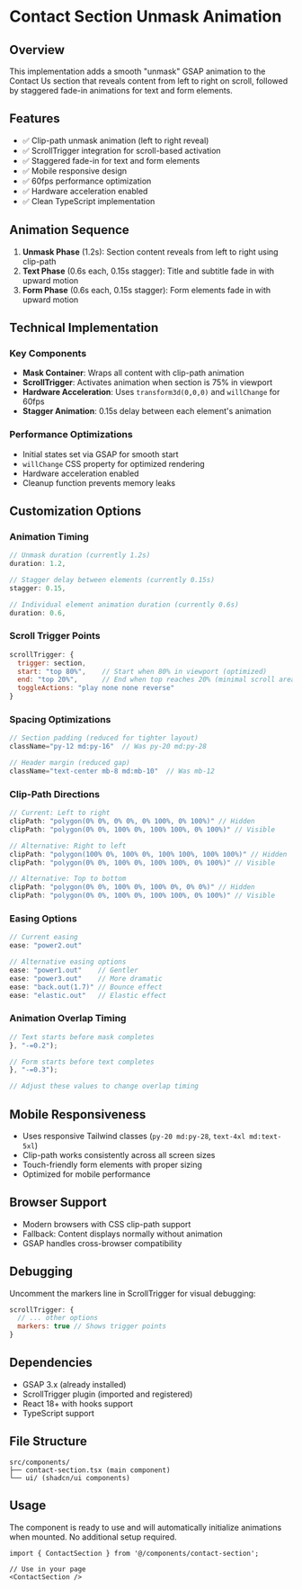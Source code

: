 # Contact Section Unmask Animation

## Overview
This implementation adds a smooth "unmask" GSAP animation to the Contact Us section that reveals content from left to right on scroll, followed by staggered fade-in animations for text and form elements.

## Features
- ✅ Clip-path unmask animation (left to right reveal)
- ✅ ScrollTrigger integration for scroll-based activation
- ✅ Staggered fade-in for text and form elements
- ✅ Mobile responsive design
- ✅ 60fps performance optimization
- ✅ Hardware acceleration enabled
- ✅ Clean TypeScript implementation

## Animation Sequence
1. **Unmask Phase** (1.2s): Section content reveals from left to right using clip-path
2. **Text Phase** (0.6s each, 0.15s stagger): Title and subtitle fade in with upward motion
3. **Form Phase** (0.6s each, 0.15s stagger): Form elements fade in with upward motion

## Technical Implementation

### Key Components
- **Mask Container**: Wraps all content with clip-path animation
- **ScrollTrigger**: Activates animation when section is 75% in viewport
- **Hardware Acceleration**: Uses `transform3d(0,0,0)` and `willChange` for 60fps
- **Stagger Animation**: 0.15s delay between each element's animation

### Performance Optimizations
- Initial states set via GSAP for smooth start
- `willChange` CSS property for optimized rendering
- Hardware acceleration enabled
- Cleanup function prevents memory leaks

## Customization Options

### Animation Timing
```javascript
// Unmask duration (currently 1.2s)
duration: 1.2,

// Stagger delay between elements (currently 0.15s)
stagger: 0.15,

// Individual element animation duration (currently 0.6s)
duration: 0.6,
```

### Scroll Trigger Points
```javascript
scrollTrigger: {
  trigger: section,
  start: "top 80%",    // Start when 80% in viewport (optimized)
  end: "top 20%",      // End when top reaches 20% (minimal scroll area)
  toggleActions: "play none none reverse"
}
```

### Spacing Optimizations
```javascript
// Section padding (reduced for tighter layout)
className="py-12 md:py-16"  // Was py-20 md:py-28

// Header margin (reduced gap)
className="text-center mb-8 md:mb-10"  // Was mb-12
```

### Clip-Path Directions
```javascript
// Current: Left to right
clipPath: "polygon(0% 0%, 0% 0%, 0% 100%, 0% 100%)" // Hidden
clipPath: "polygon(0% 0%, 100% 0%, 100% 100%, 0% 100%)" // Visible

// Alternative: Right to left
clipPath: "polygon(100% 0%, 100% 0%, 100% 100%, 100% 100%)" // Hidden
clipPath: "polygon(0% 0%, 100% 0%, 100% 100%, 0% 100%)" // Visible

// Alternative: Top to bottom
clipPath: "polygon(0% 0%, 100% 0%, 100% 0%, 0% 0%)" // Hidden
clipPath: "polygon(0% 0%, 100% 0%, 100% 100%, 0% 100%)" // Visible
```

### Easing Options
```javascript
// Current easing
ease: "power2.out"

// Alternative easing options
ease: "power1.out"    // Gentler
ease: "power3.out"    // More dramatic
ease: "back.out(1.7)" // Bounce effect
ease: "elastic.out"   // Elastic effect
```

### Animation Overlap Timing
```javascript
// Text starts before mask completes
}, "-=0.2");

// Form starts before text completes  
}, "-=0.3");

// Adjust these values to change overlap timing
```

## Mobile Responsiveness
- Uses responsive Tailwind classes (`py-20 md:py-28`, `text-4xl md:text-5xl`)
- Clip-path works consistently across all screen sizes
- Touch-friendly form elements with proper sizing
- Optimized for mobile performance

## Browser Support
- Modern browsers with CSS clip-path support
- Fallback: Content displays normally without animation
- GSAP handles cross-browser compatibility

## Debugging
Uncomment the markers line in ScrollTrigger for visual debugging:
```javascript
scrollTrigger: {
  // ... other options
  markers: true // Shows trigger points
}
```

## Dependencies
- GSAP 3.x (already installed)
- ScrollTrigger plugin (imported and registered)
- React 18+ with hooks support
- TypeScript support

## File Structure
```
src/components/
├── contact-section.tsx (main component)
└── ui/ (shadcn/ui components)
```

## Usage
The component is ready to use and will automatically initialize animations when mounted. No additional setup required.

```tsx
import { ContactSection } from '@/components/contact-section';

// Use in your page
<ContactSection />
```